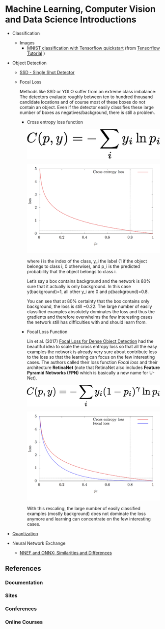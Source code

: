 ﻿# Machine Learning, Computer Vision and Data Science Introductions 
* Classification
  * Images  
    * [MNIST classification with Tensorflow quickstart](./classification/MNIST_classification_with_tensorflow_quickstart.ipynb) (from [Tensorflow Tutorial](https://www.tensorflow.org/tutorials/quickstart/beginner) )
* Object Detection
  * [SSD - Single Shot Detector](./object_detection/SSD/README.md)
  * Focal Loss  
  
      Methods like SSD or YOLO suffer from an extreme class imbalance: The detectors evaluate roughly between ten to hundred thousand candidate locations and of course most of these boxes do not contain an object. Even if the detector easily classifies these large number of boxes as negatives/background, there is still a problem.
    
    * Cross entropy loss function      
      <p align="center">
          <img src="./object_detection/cross_entropy_loss_function.png" width="500pm" title="Cross Entropy Loss Function">
      </p>
      
      <p align="center">
          <img src="./object_detection/cross_entropy_loss_function_plot.png" width="600pm" title="Cross Entropy Loss Function Plot">
      </p>
      
      where i is the index of the class, y_i the label (1 if the object belongs to class i, 0 otherwise), and p_i is the predicted probability that the object belongs to class i.
      
      Let’s say a box contains background and the network is 80% sure that it actually is only background. In this case y(background)=1, all other y_i are 0 and p(background)=0.8.
      
      You can see that at 80% certainty that the box contains only background, the loss is still ~0.22. The large number of easily classified examples absolutely dominates the loss and thus the gradients and therefore overwhelms the few interesting cases the network still has difficulties with and should learn from.
      
    * Focal Loss Function
    
        Lin et al. (2017) [Focal Loss for Dense Object Detection](https://arxiv.org/abs/1708.02002) had the beautiful idea to scale the cross entropy loss so that all the easy examples the network is already very sure about contribute less to the loss so that the learning can focus on the few interesting cases. The authors called their loss function <i>Focal loss </i>and their architecture <b>RetinaNet</b> (note that RetinaNet also includes <b>Feature Pyramid Networks (FPN)</b> which is basically a new name for U-Net).
        <p align="center">
           <img src="./object_detection/focal_loss_function.png" width="600px" title="Focal Loss Function">
        </p>
        
        <p align="center">
           <img src="./object_detection/focal_loss_function_plot.png" width="600px" title="Focal Loss Function_plot">
        </p>
        
        With this rescaling, the large number of easily classified examples (mostly background) does not dominate the loss anymore and learning can concentrate on the few interesting cases.
    
* [Quantization](./quantization/README.md) 
* Neural Network Exchange
  * [NNEF and ONNX: Similarities and Differences](https://www.khronos.org/blog/nnef-and-onnx-similarities-and-differences)
     
## References

### Documentation

### Sites

### Conferences

### Online Courses
